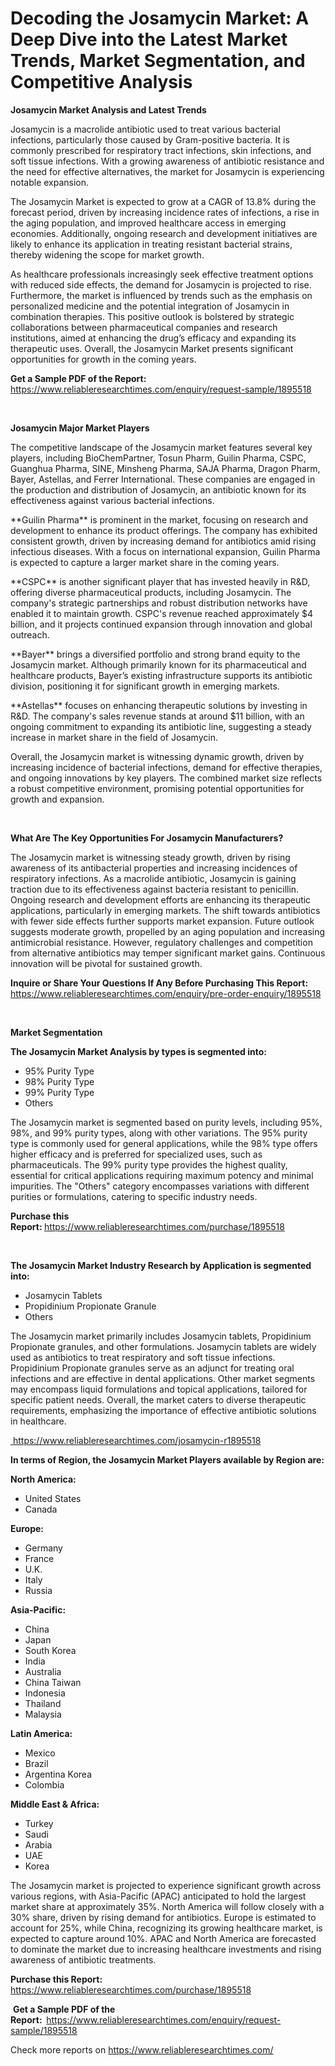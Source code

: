 <p><h1>Decoding the Josamycin Market: A Deep Dive into the Latest Market Trends, Market Segmentation, and Competitive Analysis</h1></p><p><strong>Josamycin Market Analysis and Latest Trends</strong></p>
<p><p>Josamycin is a macrolide antibiotic used to treat various bacterial infections, particularly those caused by Gram-positive bacteria. It is commonly prescribed for respiratory tract infections, skin infections, and soft tissue infections. With a growing awareness of antibiotic resistance and the need for effective alternatives, the market for Josamycin is experiencing notable expansion.</p><p>The Josamycin Market is expected to grow at a CAGR of 13.8% during the forecast period, driven by increasing incidence rates of infections, a rise in the aging population, and improved healthcare access in emerging economies. Additionally, ongoing research and development initiatives are likely to enhance its application in treating resistant bacterial strains, thereby widening the scope for market growth. </p><p>As healthcare professionals increasingly seek effective treatment options with reduced side effects, the demand for Josamycin is projected to rise. Furthermore, the market is influenced by trends such as the emphasis on personalized medicine and the potential integration of Josamycin in combination therapies. This positive outlook is bolstered by strategic collaborations between pharmaceutical companies and research institutions, aimed at enhancing the drug’s efficacy and expanding its therapeutic uses. Overall, the Josamycin Market presents significant opportunities for growth in the coming years.</p></p>
<p><strong>Get a Sample PDF of the Report:&nbsp;</strong> <a href="https://www.reliableresearchtimes.com/enquiry/request-sample/1895518?utm_campaign=2294&utm_medium=2&utm_source=Github&utm_content=ia&utm_term=08032025&utm_id=josamycin">https://www.reliableresearchtimes.com/enquiry/request-sample/1895518</a></p>
<p>&nbsp;</p>
<p><strong>Josamycin Major Market Players</strong></p>
<p><p>The competitive landscape of the Josamycin market features several key players, including BioChemPartner, Tosun Pharm, Guilin Pharma, CSPC, Guanghua Pharma, SINE, Minsheng Pharma, SAJA Pharma, Dragon Pharm, Bayer, Astellas, and Ferrer International. These companies are engaged in the production and distribution of Josamycin, an antibiotic known for its effectiveness against various bacterial infections.</p><p>**Guilin Pharma** is prominent in the market, focusing on research and development to enhance its product offerings. The company has exhibited consistent growth, driven by increasing demand for antibiotics amid rising infectious diseases. With a focus on international expansion, Guilin Pharma is expected to capture a larger market share in the coming years.</p><p>**CSPC** is another significant player that has invested heavily in R&D, offering diverse pharmaceutical products, including Josamycin. The company's strategic partnerships and robust distribution networks have enabled it to maintain growth. CSPC's revenue reached approximately $4 billion, and it projects continued expansion through innovation and global outreach.</p><p>**Bayer** brings a diversified portfolio and strong brand equity to the Josamycin market. Although primarily known for its pharmaceutical and healthcare products, Bayer’s existing infrastructure supports its antibiotic division, positioning it for significant growth in emerging markets.</p><p>**Astellas** focuses on enhancing therapeutic solutions by investing in R&D. The company's sales revenue stands at around $11 billion, with an ongoing commitment to expanding its antibiotic line, suggesting a steady increase in market share in the field of Josamycin.</p><p>Overall, the Josamycin market is witnessing dynamic growth, driven by increasing incidence of bacterial infections, demand for effective therapies, and ongoing innovations by key players. The combined market size reflects a robust competitive environment, promising potential opportunities for growth and expansion.</p></p>
<p>&nbsp;</p>
<p><strong>What Are The Key Opportunities For Josamycin Manufacturers?</strong></p>
<p><p>The Josamycin market is witnessing steady growth, driven by rising awareness of its antibacterial properties and increasing incidences of respiratory infections. As a macrolide antibiotic, Josamycin is gaining traction due to its effectiveness against bacteria resistant to penicillin. Ongoing research and development efforts are enhancing its therapeutic applications, particularly in emerging markets. The shift towards antibiotics with fewer side effects further supports market expansion. Future outlook suggests moderate growth, propelled by an aging population and increasing antimicrobial resistance. However, regulatory challenges and competition from alternative antibiotics may temper significant market gains. Continuous innovation will be pivotal for sustained growth.</p></p>
<p><strong>Inquire or Share Your Questions If Any Before Purchasing This Report:</strong> <a href="https://www.reliableresearchtimes.com/enquiry/pre-order-enquiry/1895518?utm_campaign=2294&utm_medium=2&utm_source=Github&utm_content=ia&utm_term=08032025&utm_id=josamycin">https://www.reliableresearchtimes.com/enquiry/pre-order-enquiry/1895518</a></p>
<p>&nbsp;</p>
<p><strong>Market Segmentation</strong></p>
<p><strong>The Josamycin Market Analysis by types is segmented into:</strong></p>
<p><ul><li>95% Purity Type</li><li>98% Purity Type</li><li>99% Purity Type</li><li>Others</li></ul></p>
<p><p>The Josamycin market is segmented based on purity levels, including 95%, 98%, and 99% purity types, along with other variations. The 95% purity type is commonly used for general applications, while the 98% type offers higher efficacy and is preferred for specialized uses, such as pharmaceuticals. The 99% purity type provides the highest quality, essential for critical applications requiring maximum potency and minimal impurities. The "Others" category encompasses variations with different purities or formulations, catering to specific industry needs.</p></p>
<p><strong>Purchase this Report:&nbsp;</strong><a href="https://www.reliableresearchtimes.com/purchase/1895518?utm_campaign=2294&utm_medium=2&utm_source=Github&utm_content=ia&utm_term=08032025&utm_id=josamycin">https://www.reliableresearchtimes.com/purchase/1895518</a></p>
<p>&nbsp;</p>
<p><strong>The Josamycin Market Industry Research by Application is segmented into:</strong></p>
<p><ul><li>Josamycin Tablets</li><li>Propidinium Propionate Granule</li><li>Others</li></ul></p>
<p><p>The Josamycin market primarily includes Josamycin tablets, Propidinium Propionate granules, and other formulations. Josamycin tablets are widely used as antibiotics to treat respiratory and soft tissue infections. Propidinium Propionate granules serve as an adjunct for treating oral infections and are effective in dental applications. Other market segments may encompass liquid formulations and topical applications, tailored for specific patient needs. Overall, the market caters to diverse therapeutic requirements, emphasizing the importance of effective antibiotic solutions in healthcare.</p></p>
<p><a href="https://www.reliableresearchtimes.com/josamycin-r1895518?utm_campaign=2294&utm_medium=2&utm_source=Github&utm_content=ia&utm_term=08032025&utm_id=josamycin">&nbsp;https://www.reliableresearchtimes.com/josamycin-r1895518</a></p>
<p><strong>In terms of Region, the Josamycin Market Players available by Region are:</strong></p>
<p>
    <p> <strong> North America: </strong>
        <ul>
            <li>United States</li>
            <li>Canada</li>
        </ul>
        </p> 
    <p> <strong> Europe: </strong>
        <ul>
            <li>Germany</li>
            <li>France</li>
            <li>U.K.</li>
            <li>Italy</li>
            <li>Russia</li>
        </ul>
        </p> 
    <p> <strong> Asia-Pacific: </strong>
        <ul>
            <li>China</li>
            <li>Japan</li>
            <li>South Korea</li>
            <li>India</li>
            <li>Australia</li>
            <li>China Taiwan</li>
            <li>Indonesia</li>
            <li>Thailand</li>
            <li>Malaysia</li>
        </ul>
        </p> 
    <p> <strong> Latin America: </strong>
        <ul>
            <li>Mexico</li>
            <li>Brazil</li>
            <li>Argentina Korea</li>
            <li>Colombia</li>
        </ul>
        </p> 
    <p> <strong> Middle East & Africa: </strong>
        <ul>
            <li>Turkey</li>
            <li>Saudi</li>
            <li>Arabia</li>
            <li>UAE</li>
            <li>Korea</li>
        </ul>
    </p>
    </p>
<p><p>The Josamycin market is projected to experience significant growth across various regions, with Asia-Pacific (APAC) anticipated to hold the largest market share at approximately 35%. North America will follow closely with a 30% share, driven by rising demand for antibiotics. Europe is estimated to account for 25%, while China, recognizing its growing healthcare market, is expected to capture around 10%. APAC and North America are forecasted to dominate the market due to increasing healthcare investments and rising awareness of antibiotic treatments.</p></p>
<p><strong>Purchase this Report: </strong><a href="https://www.reliableresearchtimes.com/purchase/1895518?utm_campaign=2294&utm_medium=2&utm_source=Github&utm_content=ia&utm_term=08032025&utm_id=josamycin">https://www.reliableresearchtimes.com/purchase/1895518</a></p>
<p>&nbsp;<strong>Get a Sample PDF of the Report:&nbsp;&nbsp;</strong><a href="https://www.reliableresearchtimes.com/enquiry/request-sample/1895518?utm_campaign=2294&utm_medium=2&utm_source=Github&utm_content=ia&utm_term=08032025&utm_id=josamycin">https://www.reliableresearchtimes.com/enquiry/request-sample/1895518</a></p>
<p><strong></strong></p>
<p>Check more reports on <a href="https://www.reliableresearchtimes.com/?utm_campaign=2294&utm_medium=2&utm_source=Github&utm_content=ia&utm_term=08032025&utm_id=josamycin">https://www.reliableresearchtimes.com/</a></p>